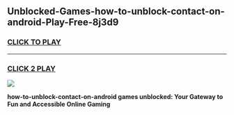 
## Unblocked-Games-how-to-unblock-contact-on-android-Play-Free-8j3d9
<h3>
<a href="https://premium76.site?title=how-to-unblock-contact-on-android&ref=20M">CLICK TO PLAY</a></h3>
<hr>

<h3>
<a href="https://premium76.site?title=how-to-unblock-contact-on-android&ref=20M">CLICK 2 PLAY</a>
  
</h3>

<a href="https://premium76.site?title=how-to-unblock-contact-on-android&ref=19M"><img src="https://clearcache.store/games.png"></a>


**how-to-unblock-contact-on-android games unblocked: Your Gateway to Fun and Accessible Online Gaming**
